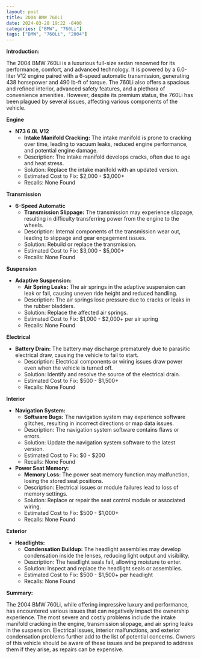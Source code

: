 ```yaml
---
layout: post
title: 2004 BMW 760Li
date: 2024-03-28 19:22 -0400
categories: ["BMW", "760Li"]
tags: ["BMW", "760Li", "2004"]
---
```

**Introduction:**

The 2004 BMW 760Li is a luxurious full-size sedan renowned for its performance, comfort, and advanced technology. It is powered by a 6.0-liter V12 engine paired with a 6-speed automatic transmission, generating 438 horsepower and 490 lb-ft of torque. The 760Li also offers a spacious and refined interior, advanced safety features, and a plethora of convenience amenities. However, despite its premium status, the 760Li has been plagued by several issues, affecting various components of the vehicle.

**Engine**

* **N73 6.0L V12**
    * **Intake Manifold Cracking:** The intake manifold is prone to cracking over time, leading to vacuum leaks, reduced engine performance, and potential engine damage.
    * Description: The intake manifold develops cracks, often due to age and heat stress.
    * Solution: Replace the intake manifold with an updated version.
    * Estimated Cost to Fix: $2,000 - $3,000+
    * Recalls: None Found

**Transmission**

* **6-Speed Automatic**
    * **Transmission Slippage:** The transmission may experience slippage, resulting in difficulty transferring power from the engine to the wheels.
    * Description: Internal components of the transmission wear out, leading to slippage and gear engagement issues.
    * Solution: Rebuild or replace the transmission.
    * Estimated Cost to Fix: $3,000 - $5,000+
    * Recalls: None Found

**Suspension**

* **Adaptive Suspension:**
    * **Air Spring Leaks:** The air springs in the adaptive suspension can leak or fail, causing uneven ride height and reduced handling.
    * Description: The air springs lose pressure due to cracks or leaks in the rubber bladders.
    * Solution: Replace the affected air springs.
    * Estimated Cost to Fix: $1,000 - $2,000+ per air spring
    * Recalls: None Found

**Electrical**

* **Battery Drain:** The battery may discharge prematurely due to parasitic electrical draw, causing the vehicle to fail to start.
    * Description: Electrical components or wiring issues draw power even when the vehicle is turned off.
    * Solution: Identify and resolve the source of the electrical drain.
    * Estimated Cost to Fix: $500 - $1,500+
    * Recalls: None Found

**Interior**

* **Navigation System:**
    * **Software Bugs:** The navigation system may experience software glitches, resulting in incorrect directions or map data issues.
    * Description: The navigation system software contains flaws or errors.
    * Solution: Update the navigation system software to the latest version.
    * Estimated Cost to Fix: $0 - $200
    * Recalls: None Found
* **Power Seat Memory:**
    * **Memory Loss:** The power seat memory function may malfunction, losing the stored seat positions.
    * Description: Electrical issues or module failures lead to loss of memory settings.
    * Solution: Replace or repair the seat control module or associated wiring.
    * Estimated Cost to Fix: $500 - $1,000+
    * Recalls: None Found

**Exterior**

* **Headlights:**
    * **Condensation Buildup:** The headlight assemblies may develop condensation inside the lenses, reducing light output and visibility.
    * Description: The headlight seals fail, allowing moisture to enter.
    * Solution: Inspect and replace the headlight seals or assemblies.
    * Estimated Cost to Fix: $500 - $1,500+ per headlight
    * Recalls: None Found

**Summary:**

The 2004 BMW 760Li, while offering impressive luxury and performance, has encountered various issues that can negatively impact the ownership experience. The most severe and costly problems include the intake manifold cracking in the engine, transmission slippage, and air spring leaks in the suspension. Electrical issues, interior malfunctions, and exterior condensation problems further add to the list of potential concerns. Owners of this vehicle should be aware of these issues and be prepared to address them if they arise, as repairs can be expensive.
